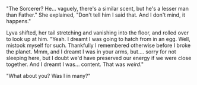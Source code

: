 "The Sorcerer? He... vaguely, there's a similar scent, but he's a lesser man than Father." She explained, "Don't tell him I said that. And I don't mind, it happens."     

Lyva shifted, her tail stretching and vanishing into the floor, and rolled over to look up at him. "Yeah. I dreamt I was going to hatch from in an egg. Well, mistook myself for such. Thankfully I remembered otherwise before I broke the planet. Mmm, and I dreamt I was in your arms, but.... sorry for not sleeping here, but I doubt we'd have preserved our energy if we were close together. And I dreamt I was... content. That was *weird*."    

"What about you? Was I in many?"